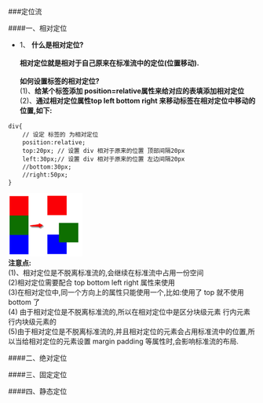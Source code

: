###定位流


####一、相对定位

- 1、 **什么是相对定位?** <br><br>**相对定位就是相对于自己原来在标准流中的定位(位置移动).**<br><br>**如何设置标签的相对定位?**<br> (1)、**给某个标签添加 position=relative属性来给对应的表填添加相对定位**<br>(2)、**通过相对定位属性top left bottom right 来移动标签在相对定位中移动的位置,如下:**
```
div{
    // 设定 标签的 为相对定位
    position:relative;
    top:20px; // 设置 div 相对于原来的位置 顶部间隔20px
    left:30px;// 设置 div 相对于原来的位置 左边间隔20px
    //bottom:30px;
    //right:50px;
}
```
![](/assets/Snip20180716_3.png)<br>
**注意点:**<br>(1)、相对定位是不脱离标准流的,会继续在标准流中占用一份空间<br>(2)相对定位需要配合 top bottom left right 属性来使用 <br> (3)在相对定位中,同一个方向上的属性只能使用一个,比如:使用了 top 就不使用bottom 了<br>(4) 由于相对定位是不脱离标准流的,所以在相对定位中是区分块级元素 行内元素  行内块级元素的<br>(5)由于相对定位是不脱离标准流的,并且相对定位的元素会占用标准流中的位置,所以当给相对定位的元素设置 margin padding  等属性时,会影响标准流的布局.


####二、绝对定位


####三、固定定位


####四、静态定位
